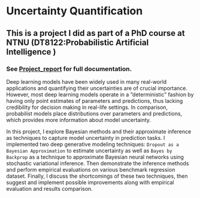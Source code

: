 # Uncertainty Quantification
## This is a project I did as part of a PhD course at NTNU (DT8122:Probabilistic Artificial Intelligence )
### See [Project_report](Project_report.pdf) for full documentation.

Deep learning models have been widely used in many real-world applications and quantifying their uncertainties are of crucial importance. However, most deep learning models operate in a ”deterministic” fashion by having only point estimates of parameters and predictions, thus lacking credibility for decision making in real-life settings. In comparison, probabilist models place distributions over parameters and predictions, which provides more information about model uncertainty.

In this project, I explore Bayesian methods and their approximate inference as techniques to capture model uncertainty in prediction tasks. I implemented two deep generative modeling techniques: `Dropout as a Bayesian Approximation` to estimate uncertainty as well as `Bayes by Backprop` as a technique to approximate Bayesian neural networks using stochastic variational inference.  Then demonstrate the inference methods and perform empirical evaluations on various benchmark regression dataset. Finally, I discuss the shortcomings of these two techniques, then suggest and implement possible improvements along with empirical evaluation and results comparison.

